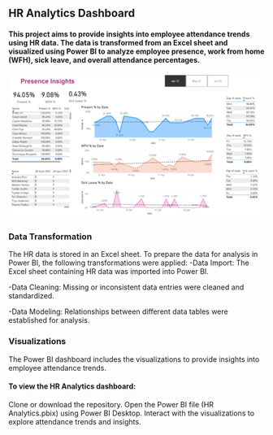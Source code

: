 ## HR Analytics Dashboard
#### This project aims to provide insights into employee attendance trends using HR data. The data is transformed from an Excel sheet and visualized using Power BI to analyze employee presence, work from home (WFH), sick leave, and overall attendance percentages.

![Sales Dashboard](HR-dashboard.png)

### Data Transformation
The HR data is stored in an Excel sheet. To prepare the data for analysis in Power BI, the following transformations were applied:
-Data Import: The Excel sheet containing HR data was imported into Power BI.

-Data Cleaning: Missing or inconsistent data entries were cleaned and standardized.

-Data Modeling: Relationships between different data tables were established for analysis.

### Visualizations
The Power BI dashboard includes the visualizations to provide insights into employee attendance trends.

#### To view the HR Analytics dashboard:

Clone or download the repository.
Open the Power BI file (HR Analytics.pbix) using Power BI Desktop.
Interact with the visualizations to explore attendance trends and insights.
